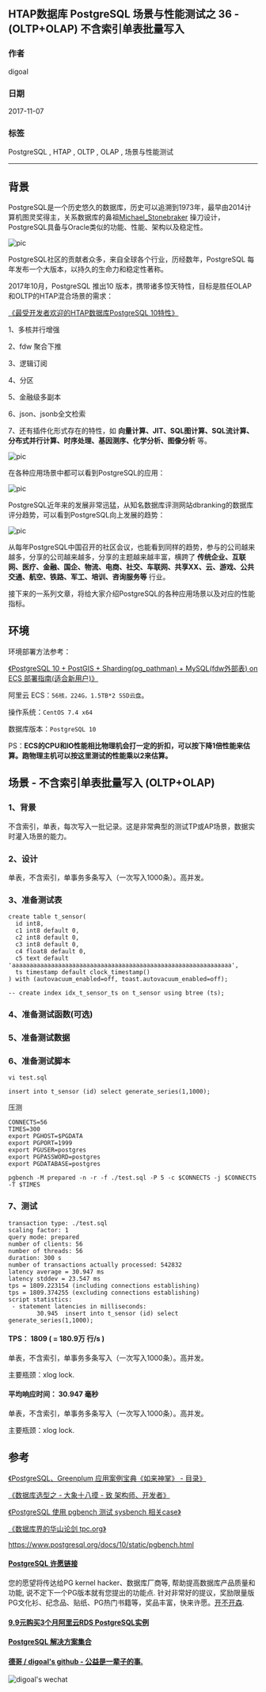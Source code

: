 ## HTAP数据库 PostgreSQL 场景与性能测试之 36 - (OLTP+OLAP) 不含索引单表批量写入   
    
### 作者    
digoal    
    
### 日期    
2017-11-07    
    
### 标签    
PostgreSQL , HTAP , OLTP , OLAP , 场景与性能测试    
    
----    
    
## 背景    
PostgreSQL是一个历史悠久的数据库，历史可以追溯到1973年，最早由2014计算机图灵奖得主，关系数据库的鼻祖[Michael_Stonebraker](https://en.wikipedia.org/wiki/Michael_Stonebraker) 操刀设计，PostgreSQL具备与Oracle类似的功能、性能、架构以及稳定性。    
    
![pic](20171107_02_pic_003.jpg)    
    
PostgreSQL社区的贡献者众多，来自全球各个行业，历经数年，PostgreSQL 每年发布一个大版本，以持久的生命力和稳定性著称。    
    
2017年10月，PostgreSQL 推出10 版本，携带诸多惊天特性，目标是胜任OLAP和OLTP的HTAP混合场景的需求：    
    
[《最受开发者欢迎的HTAP数据库PostgreSQL 10特性》](../201710/20171029_01.md)    
    
1、多核并行增强    
    
2、fdw 聚合下推    
    
3、逻辑订阅    
    
4、分区    
    
5、金融级多副本    
    
6、json、jsonb全文检索    
    
7、还有插件化形式存在的特性，如 **向量计算、JIT、SQL图计算、SQL流计算、分布式并行计算、时序处理、基因测序、化学分析、图像分析** 等。    
    
![pic](20171107_02_pic_001.jpg)    
    
在各种应用场景中都可以看到PostgreSQL的应用：    
    
![pic](../201706/20170601_02_pic_002.png)    
    
PostgreSQL近年来的发展非常迅猛，从知名数据库评测网站dbranking的数据库评分趋势，可以看到PostgreSQL向上发展的趋势：    
    
![pic](20171107_02_pic_002.jpg)    
    
从每年PostgreSQL中国召开的社区会议，也能看到同样的趋势，参与的公司越来越多，分享的公司越来越多，分享的主题越来越丰富，横跨了 **传统企业、互联网、医疗、金融、国企、物流、电商、社交、车联网、共享XX、云、游戏、公共交通、航空、铁路、军工、培训、咨询服务等** 行业。    
    
接下来的一系列文章，将给大家介绍PostgreSQL的各种应用场景以及对应的性能指标。    
    
## 环境    
环境部署方法参考：    
    
[《PostgreSQL 10 + PostGIS + Sharding(pg_pathman) + MySQL(fdw外部表) on ECS 部署指南(适合新用户)》](../201710/20171018_01.md)    
    
阿里云 ECS：```56核，224G，1.5TB*2 SSD云盘```。    
    
操作系统：```CentOS 7.4 x64```    
    
数据库版本：```PostgreSQL 10```    
    
PS：**ECS的CPU和IO性能相比物理机会打一定的折扣，可以按下降1倍性能来估算。跑物理主机可以按这里测试的性能乘以2来估算。**    
    
## 场景 - 不含索引单表批量写入 (OLTP+OLAP)    
    
### 1、背景    
不含索引，单表，每次写入一批记录。这是非常典型的测试TP或AP场景，数据实时灌入场景的能力。    
    
### 2、设计    
    
单表，不含索引，单事务多条写入（一次写入1000条）。高并发。    
    
### 3、准备测试表    
    
```    
create table t_sensor(    
  id int8,    
  c1 int8 default 0,    
  c2 int8 default 0,    
  c3 int8 default 0,    
  c4 float8 default 0,    
  c5 text default 'aaaaaaaaaaaaaaaaaaaaaaaaaaaaaaaaaaaaaaaaaaaaaaaaaaaaaaaaaaaaaa',    
  ts timestamp default clock_timestamp()    
) with (autovacuum_enabled=off, toast.autovacuum_enabled=off);    
    
-- create index idx_t_sensor_ts on t_sensor using btree (ts);    
```    
    
### 4、准备测试函数(可选)    
    
### 5、准备测试数据    
    
### 6、准备测试脚本    
```    
vi test.sql    
    
insert into t_sensor (id) select generate_series(1,1000);    
```    
    
压测    
    
```    
CONNECTS=56    
TIMES=300    
export PGHOST=$PGDATA    
export PGPORT=1999    
export PGUSER=postgres    
export PGPASSWORD=postgres    
export PGDATABASE=postgres    
    
pgbench -M prepared -n -r -f ./test.sql -P 5 -c $CONNECTS -j $CONNECTS -T $TIMES    
```    
    
### 7、测试    
    
```    
transaction type: ./test.sql  
scaling factor: 1  
query mode: prepared  
number of clients: 56  
number of threads: 56  
duration: 300 s  
number of transactions actually processed: 542832  
latency average = 30.947 ms  
latency stddev = 23.547 ms  
tps = 1809.223154 (including connections establishing)  
tps = 1809.374255 (excluding connections establishing)  
script statistics:  
 - statement latencies in milliseconds:  
        30.945  insert into t_sensor (id) select generate_series(1,1000);  
```    
    
#### TPS： 1809  ( = 180.9万 行/s )  
    
单表，不含索引，单事务多条写入（一次写入1000条）。高并发。    
  
主要瓶颈：xlog lock.   
    
#### 平均响应时间： 30.947 毫秒    
    
单表，不含索引，单事务多条写入（一次写入1000条）。高并发。    
  
主要瓶颈：xlog lock.   
    
## 参考    
[《PostgreSQL、Greenplum 应用案例宝典《如来神掌》 - 目录》](../201706/20170601_02.md)    
    
[《数据库选型之 - 大象十八摸 - 致 架构师、开发者》](../201702/20170209_01.md)    
    
[《PostgreSQL 使用 pgbench 测试 sysbench 相关case》](../201610/20161031_02.md)    
    
[《数据库界的华山论剑 tpc.org》](../201701/20170125_01.md)    
    
https://www.postgresql.org/docs/10/static/pgbench.html    
    
  
  
  
  
  
  
  
  
  
  
  
  
  
  
  
  
  
  
  
  
  
  
  
  
  
  
  
  
  
  
  
  
  
  
  
  
  
  
  
  
  
  
  
  
  
  
  
  
  
  
  
  
  
  
  
  
  
  
  
  
  
  
  
  
  
  
  
  
  
  
  
  
  
#### [PostgreSQL 许愿链接](https://github.com/digoal/blog/issues/76 "269ac3d1c492e938c0191101c7238216")
您的愿望将传达给PG kernel hacker、数据库厂商等, 帮助提高数据库产品质量和功能, 说不定下一个PG版本就有您提出的功能点. 针对非常好的提议，奖励限量版PG文化衫、纪念品、贴纸、PG热门书籍等，奖品丰富，快来许愿。[开不开森](https://github.com/digoal/blog/issues/76 "269ac3d1c492e938c0191101c7238216").  
  
  
#### [9.9元购买3个月阿里云RDS PostgreSQL实例](https://www.aliyun.com/database/postgresqlactivity "57258f76c37864c6e6d23383d05714ea")
  
  
#### [PostgreSQL 解决方案集合](https://yq.aliyun.com/topic/118 "40cff096e9ed7122c512b35d8561d9c8")
  
  
#### [德哥 / digoal's github - 公益是一辈子的事.](https://github.com/digoal/blog/blob/master/README.md "22709685feb7cab07d30f30387f0a9ae")
  
  
![digoal's wechat](../pic/digoal_weixin.jpg "f7ad92eeba24523fd47a6e1a0e691b59")
  
